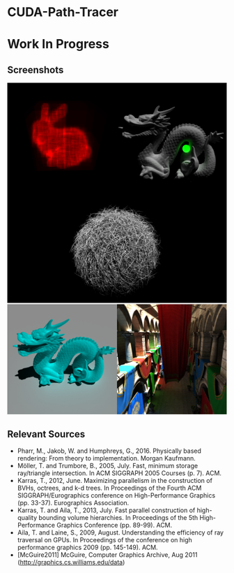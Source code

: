 # CUDA-Path-Tracer
# Work In Progress

## Screenshots
![BVH-Dragon-Hairball](https://github.com/compix/CUDA-Path-Tracer/blob/master/images/BVH-Dragon-Hairball.png)
![Dragon-Sponza](https://github.com/compix/CUDA-Path-Tracer/blob/master/images/Dragon-Sponza.png)

## Relevant Sources
* Pharr, M., Jakob, W. and Humphreys, G., 2016. Physically based rendering: From theory to implementation. Morgan Kaufmann.
* Möller, T. and Trumbore, B., 2005, July. Fast, minimum storage ray/triangle intersection. In ACM SIGGRAPH 2005 Courses (p. 7). ACM.
* Karras, T., 2012, June. Maximizing parallelism in the construction of BVHs, octrees, and k-d trees. In Proceedings of the Fourth ACM SIGGRAPH/Eurographics conference on High-Performance Graphics (pp. 33-37). Eurographics Association.
* Karras, T. and Aila, T., 2013, July. Fast parallel construction of high-quality bounding volume hierarchies. In Proceedings of the 5th High-Performance Graphics Conference (pp. 89-99). ACM.
* Aila, T. and Laine, S., 2009, August. Understanding the efficiency of ray traversal on GPUs. In Proceedings of the conference on high performance graphics 2009 (pp. 145-149). ACM.
* [McGuire2011] McGuire, Computer Graphics Archive, Aug 2011 (http://graphics.cs.williams.edu/data)
